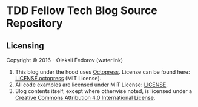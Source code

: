 # TDD Fellow Tech Blog Source Repository

## Licensing

Copyright © 2016 - Oleksii Fedorov (waterlink)

1. This blog under the hood uses [Octopress](https://github.com/octopress/octopress). License can be found here: [LICENSE.octopress](/LICENSE.octopress) (MIT License).
2. All code examples are licensed under MIT License: [LICENSE](/LICENSE).
3. Blog contents itself, except where otherwise noted, is licensed under a [Creative Commons Attribution 4.0 International License](http://creativecommons.org/licenses/by/4.0/).
